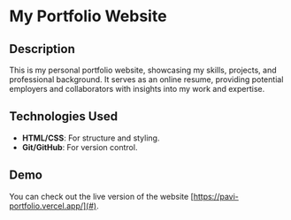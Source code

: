 # My Portfolio Website

## Description

This is my personal portfolio website, showcasing my skills, projects, and professional background. It serves as an online resume, providing potential employers and collaborators with insights into my work and expertise.

## Technologies Used

- **HTML/CSS**: For structure and styling.
- **Git/GitHub**: For version control.

## Demo

You can check out the live version of the website [https://pavi-portfolio.vercel.app/](#).


